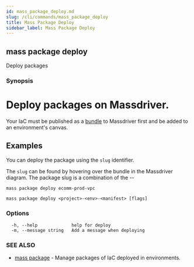 ```yaml
---
id: mass_package_deploy.md
slug: /cli/commands/mass_package_deploy
title: Mass Package Deploy
sidebar_label: Mass Package Deploy
---
```

## mass package deploy

Deploy packages

### Synopsis

# Deploy packages on Massdriver.

Your IaC must be published as a [bundle](https://docs.massdriver.cloud/bundles) to Massdriver first and be added to an environment's canvas.

## Examples

You can deploy the package using the `slug` identifier.

The `slug` can be found by hovering over the bundle in the Massdriver diagram. The package slug is a combination of the <project-slug>-<env-slug>-<manifest-slug>

```shell
mass package deploy ecomm-prod-vpc
```

```
mass package deploy <project>-<env>-<manifest> [flags]
```

### Options

```
  -h, --help             help for deploy
  -m, --message string   Add a message when deploying
```

### SEE ALSO

* [mass package](/cli/commands/mass_package)	 - Manage packages of IaC deployed in environments.
